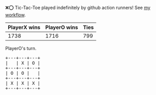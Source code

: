 :x::o: Tic-Tac-Toe played indefinitely by github action runners! See [my workflow](.github/workflows/play.yaml).

|PlayerX wins|PlayerO wins|Ties|
|-|-|-|
|1738|1716|799|

PlayerO's turn.

<pre>
+---+---+---+
|   | X | O |
+---+---+---+
| O | O |   |
+---+---+---+
| X | X | X |
+---+---+---+
</pre>